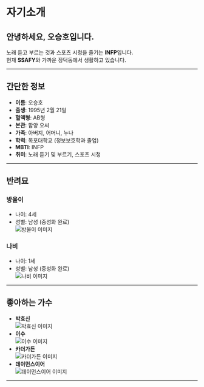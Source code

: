 # 자기소개

## 안녕하세요, **오승호**입니다.
노래 듣고 부르는 것과 스포츠 시청을 즐기는 **INFP**입니다.  
현재 **SSAFY**와 가까운 장덕동에서 생활하고 있습니다.

---

## 간단한 정보
- **이름**: 오승호  
- **출생**: 1995년 2월 21일  
- **혈액형**: AB형  
- **본관**: 함양 오씨  
- **가족**: 아버지, 어머니, 누나  
- **학력**: 목포대학교 (정보보호학과 졸업)  
- **MBTI**: INFP  
- **취미**: 노래 듣기 및 부르기, 스포츠 시청  

---

## 반려묘  
### 방울이  
- 나이: 4세  
- 성별: 남성 (중성화 완료)  
![방울이 이미지](https://i.postimg.cc/43Ky3dqV/Clipped-image-20250115-142606.png)

### 나비  
- 나이: 1세  
- 성별: 남성 (중성화 완료)  
![나비 이미지](https://i.postimg.cc/43Ky3dqV/Clipped-image-20250115-142606.png)

---

## 좋아하는 가수  
- **박효신**  
  ![박효신 이미지](https://i.postimg.cc/Zqktr50r/image.jpg)
- **이수**  
  ![이수 이미지](https://i.postimg.cc/3RBs5j1B/image.jpg)
- **카더가든**  
  ![카더가든 이미지](https://i.postimg.cc/tgGwsvmk/image.jpg)
- **데이먼스이어**  
  ![데이먼스이어 이미지](https://i.postimg.cc/SsNZ9BL6/image.jpg)

---